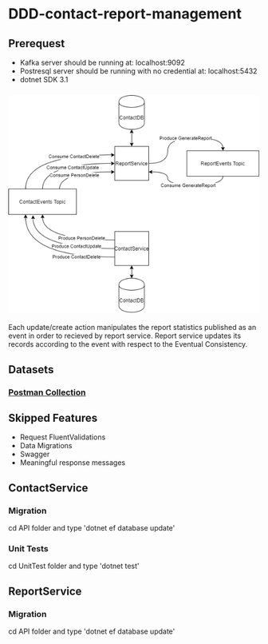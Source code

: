 # DDD-contact-report-management

## Prerequest
- Kafka server should be running at: localhost:9092
- Postresql server should be running  with no credential at: localhost:5432
- dotnet SDK 3.1


### ![Achitecture](/Architecture.png)

Each update/create action manipulates the report statistics published as an event in order to recieved by report service. Report service updates its records according to the event with respect to the Eventual Consistency.

## Datasets

### [Postman Collection](/setur.postman_collection.json)

 ## Skipped Features
 - Request FluentValidations
 - Data Migrations
 - Swagger
 - Meaningful response messages

## ContactService
### Migration
cd API folder and type 'dotnet ef database update'
### Unit Tests
cd UnitTest folder and type 'dotnet test'

## ReportService
### Migration
cd API folder and type 'dotnet ef database update'


